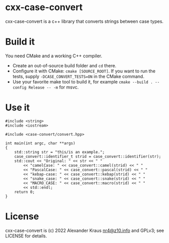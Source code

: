 # cxx-case-convert

cxx-case-convert is a c++ library that converts strings between case types.

# Build it
You need CMake and a working C++ compiler.
* Create an out-of-source build folder and `cd` there.
* Configure it with CMake: `cmake [SOURCE_ROOT]`. If you want to run the tests,
  supply `-DCASE_CONVERT_TESTS=ON` in the CMake command.
* Use your favorite make tool to build it, for example `cmake --build . --config Release -- -m` for msvc.

# Use it
```CXX
#include <string>
#include <iostream>

#include <case-convert/convert.hpp>

int main(int argc, char **args)
{
    std::string str = "this/is an example.";
    case_convert::identifier_t strid = case_convert::identifier(str);
    std::cout << "Original: " << str << " "
        << "camelCase: " << case_convert::camel(strid) << " "
        << "PascalCase: " << case_convert::pascal(strid) << " "
        << "kebap-case: " << case_convert::kebap(strid) << " "
        << "snake_case: " << case_convert::snake(strid) << " "
        << "MACRO_CASE: " << case_convert::macro(strid) << " "
        << std::endl;
    return 0;
}

```

# License
cxx-case-convert is (c) 2022 Alexander Kraus <nr4@z10.info> and GPLv3; see LICENSE for details.
